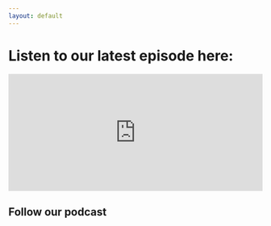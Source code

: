 ```yaml
---
layout: default
---
```


# Listen to our latest episode here:

<iframe 
    src="https://open.spotify.com/embed-podcast/show/082TzXLKRDY5ZbW0KRlalC" 
    width="100%" 
    height="232" 
    frameborder="0"
    allowtransparency="true" 
    allow="encrypted-media"></iframe>

## Follow our podcast

<script src="https://apps.elfsight.com/p/platform.js" defer></script>
<div class="elfsight-app-db0cc838-7705-44ee-9567-43b04c96dbbc"></div>
